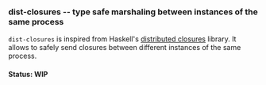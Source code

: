 ### dist-closures -- type safe marshaling between instances of the same process

`dist-closures` is inspired from Haskell's [distributed closures][dc] library.
It allows to safely send closures between different instances of the same
process.

[dc]: https://github.com/tweag/distributed-closure

#### Status: WIP
